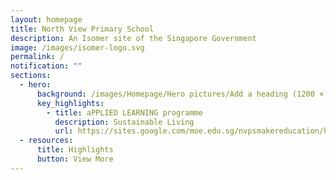```yaml
---
layout: homepage
title: North View Primary School
description: An Isomer site of the Singapore Government
image: /images/isomer-logo.svg
permalink: /
notification: ""
sections:
  - hero:
      background: /images/Homepage/Hero pictures/Add a heading (1200 × 630 px) (1).gif
      key_highlights:
        - title: aPPLIED LEARNING programme
          description: Sustainable Living
          url: https://sites.google.com/moe.edu.sg/nvpsmakereducation/home
  - resources:
      title: Highlights
      button: View More
---
```

